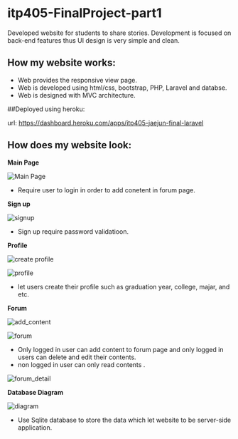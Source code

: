 # itp405-FinalProject-part1

Developed website for students to share stories. Development is focused on back-end features thus UI design is very simple and clean. 

## How my website works:
- Web provides the responsive view page. 
- Web is developed using html/css, bootstrap, PHP, Laravel and databse. 
- Web is designed with MVC architecture.

##Deployed using heroku:

url: https://dashboard.heroku.com/apps/itp405-jaejun-final-laravel

## How does my website look:

**Main Page**


![Main Page](https://github.com/jaejun-min/itp405-FinalProject-part1/blob/master/readme_img/login.png)

- Require user to login in order to add conetent in forum page.

**Sign up** 

![signup](https://github.com/jaejun-min/itp405-FinalProject-part1/blob/master/readme_img/signup.png)

- Sign up require password validatioon.

**Profile** 

![create profile](https://github.com/jaejun-min/itp405-FinalProject-part1/blob/master/readme_img/create_profile.png)

![profile](https://github.com/jaejun-min/itp405-FinalProject-part1/blob/master/readme_img/profile.png)

- let users create their profile such as graduation year, college, majar, and etc.

**Forum** 

![add_content](https://github.com/jaejun-min/itp405-FinalProject-part1/blob/master/readme_img/add_content.png)

![forum](https://github.com/jaejun-min/itp405-FinalProject-part1/blob/master/readme_img/forum_page.png)


- Only logged in user can add content to forum page and only logged in users can delete and edit  their contents.
- non logged in user can only read contents .

![forum_detail](https://github.com/jaejun-min/itp405-FinalProject-part1/blob/master/readme_img/content_detail.png)


**Database Diagram**

![diagram](https://github.com/jaejun-min/itp405-FinalProject-part1/blob/master/readme_img/student_forum_diagram.png)

- Use Sqlite database to store the data which let website to be server-side application.


